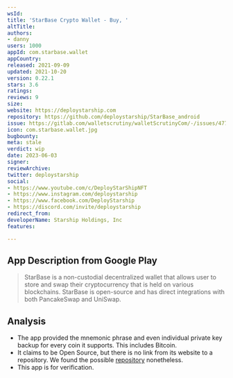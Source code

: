 ```yaml
---
wsId: 
title: 'StarBase Crypto Wallet - Buy, '
altTitle: 
authors:
- danny
users: 1000
appId: com.starbase.wallet
appCountry: 
released: 2021-09-09
updated: 2021-10-20
version: 0.22.1
stars: 3.6
ratings: 
reviews: 9
size: 
website: https://deploystarship.com
repository: https://github.com/deploystarship/StarBase_android
issue: https://gitlab.com/walletscrutiny/walletScrutinyCom/-/issues/477
icon: com.starbase.wallet.jpg
bugbounty: 
meta: stale
verdict: wip
date: 2023-06-03
signer: 
reviewArchive: 
twitter: deploystarship
social:
- https://www.youtube.com/c/DeployStarShipNFT
- https://www.instagram.com/deploystarship
- https://www.facebook.com/DeployStarship
- https://discord.com/invite/deploystarship
redirect_from: 
developerName: Starship Holdings, Inc
features: 

---
```


## App Description from Google Play 

> StarBase is a non-custodial decentralized wallet that allows user to store and swap their cryptocurrency that is held on various blockchains. StarBase is open-source and has direct integrations with both PancakeSwap and UniSwap.

## Analysis 

- The app provided the mnemonic phrase and even individual private key backup for every coin it supports. This includes Bitcoin. 
- It claims to be Open Source, but there is no link from its website to a repository. We found the possible [repository](https://github.com/deploystarship/StarBase_android) nonetheless.
- This app is for verification.
